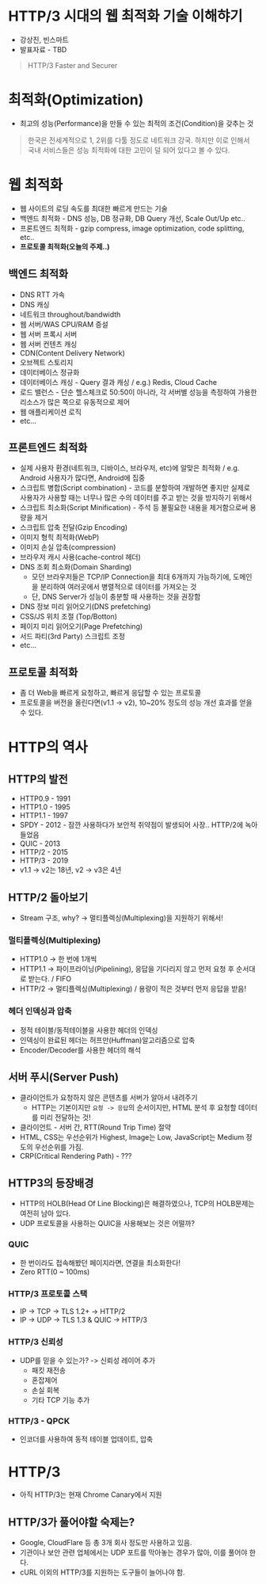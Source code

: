 # HTTP/3 시대의 웹 최적화 기술 이해햐기
- 강상진, 빈스마트
- 발표자료 - TBD

> HTTP/3 Faster and Securer

# 최적화(Optimization)
- 최고의 성능(Performance)을 만들 수 있는 최적의 조건(Condition)을 갖추는 것

> 한국은 전세계적으로 1, 2위를 다툴 정도로 네트워크 강국. 하지만 이로 인해서 국내 서비스들은 성능 최적화에 대한 고민이 덜 되어 있다고 볼 수 있다.

# 웹 최적화
- 웹 사이트의 로딩 속도를 최대한 빠르게 만드는 기술
- 백엔드 최적화 - DNS 성능, DB 정규화, DB Query 개선, Scale Out/Up etc..
- 프론트엔드 최적화 - gzip compress, image optimization, code splitting, etc..
- **프로토콜 최적화(오늘의 주제..)**

## 백엔드 최적화
- DNS RTT 가속
- DNS 캐싱
- 네트워크 throughout/bandwidth
- 웹 서버/WAS CPU/RAM 증설
- 웹 서버 프록시 서버
- 웹 서버 컨텐츠 캐싱
- CDN(Content Delivery Network)
- 오브젝트 스토리지
- 데이터베이스 정규화
- 데이터베이스 캐싱 - Query 결과 캐싱 / e.g.) Redis, Cloud Cache
- 로드 밸런스 - 단순 헬스체크로 50:50이 아니라, 각 서버별 성능을 측정하여 가용한 리소스가 많은 쪽으로 유동적으로 제어
- 웹 애플리케이션 로직
- etc...

## 프론트엔드 최적화
- 실제 사용자 환경(네트워크, 디바이스, 브라우저, etc)에 알맞은 최적화 / e.g. Android 사용자가 많다면, Android에 집중
- 스크립트 병합(Script combination) - 코드를 분할하여 개발하면 좋지만 실제로 사용자가 사용할 때는 너무나 많은 수의 데이터를 주고 받는 것을 방지하기 위해서
- 스크립트 최소화(Script Minification) - 주석 등 불필요한 내용을 제거함으로써 용량을 제거
- 스크립트 압축 전달(Gzip Encoding)
- 이미지 형힉 최적화(WebP)
- 이미지 손실 압축(compression)
- 브라우저 캐시 사용(cache-control 헤더)
- DNS 조회 최소화(Domain Sharding)
   - 모던 브라우저들은 TCP/IP Connection을 최대 6개까지 가능하기에, 도메인을 분리하여 여러곳에서 병렬적으로 데이터를 가져오는 것
   - 단, DNS Server가 성능이 충분할 때 사용하는 것을 권장함
- DNS 정보 미리 읽어오기(DNS prefetching)
- CSS/JS 위치 조절 (Top/Botton)
- 페이지 미리 읽어오기(Page Prefetching)
- 서드 파티(3rd Party) 스크립트 조정
- etc...

## 프로토콜 최적화
- 좀 더 Web을 빠르게 요청하고, 빠르게 응답할 수 있는 프로토콜
- 프로토콜을 버전을 올린다면(v1.1 -> v2), 10~20% 정도의 성능 개선 효과를 얻을 수 있다.

# HTTP의 역사

## HTTP의 발전
- HTTP0.9 - 1991
- HTTP1.0 - 1995
- HTTP1.1 - 1997
- SPDY - 2012 - 잠깐 사용하다가 보안적 취약점이 발생되어 사장.. HTTP/2에 녹아들었음
- QUIC - 2013
- HTTP/2 - 2015
- HTTP/3 - 2019
- v1.1 -> v2는 18년, v2 -> v3은 4년

## HTTP/2 돌아보기
- Stream 구조, why? -> 멀티플렉싱(Multiplexing)을 지원하기 위해서!

### 멀티플렉싱(Multiplexing)
- HTTP1.0 -> 한 번에 1개씩
- HTTP1.1 -> 파이프라이닝(Pipelining), 응답을 기다리지 않고 먼저 요청 후 순서대로 받는다. / FIFO
- HTTP/2 -> 멀티플렉싱(Multiplexing) / 용량이 적은 것부터 먼저 응답을 받음!

### 헤더 인덱싱과 압축
- 정적 테이블/동적테이블을 사용한 헤더의 인덱싱
- 인덱싱이 완료된 헤더는 허프만(Huffman)알고리즘으로 압축
- Encoder/Decoder를 사용한 헤더의 해석

## 서버 푸시(Server Push)
- 클라이언트가 요청하지 않은 콘텐츠를 서버가 알아서 내려주기
   - HTTP는 기본이지만 `요청 -> 응답`의 순서이지만, HTML 분석 후 요청할 데이터를 미리 전달하는 것!
- 클라이언트 - 서버 간, RTT(Round Trip Time) 절약
- HTML, CSS는 우선순위가 Highest, Image는 Low, JavaScript는 Medium 정도의 우선순위를 가짐.
- CRP(Critical Rendering Path) - ???

## HTTP3의 등장배경
- HTTP의 HOLB(Head Of Line Blocking)은 해결하였으나, TCP의 HOLB문제는 여전히 남아 있다.
- UDP 프로토콜을 사용하는 QUIC을 사용해보는 것은 어떨까?

### QUIC
- 한 번이라도 접속해봤던 페이지라면, 연결을 최소화한다!
- Zero RTT(0 ~ 100ms)

### HTTP/3 프로토콜 스택
- IP -> TCP -> TLS 1.2+ -> HTTP/2
- IP -> UDP -> TLS 1.3 & QUIC -> HTTP/3

### HTTP/3 신뢰성
- UDP를 믿을 수 있는가? -> 신뢰성 레이어 추가
   - 패킷 재전송
   - 혼잡제어
   - 손실 회복
   - 기타 TCP 기능 추가

### HTTP/3 - QPCK
- 인코더를 사용하여 동적 테이블 업데이트, 압축

# HTTP/3
- 아직 HTTP/3는 현재 Chrome Canary에서 지원

## HTTP/3가 풀어야할 숙제는?
- Google, CloudFlare 등 총 3개 회사 정도만 사용하고 있음.
- 기관이나 보안 관련 업체에서는 UDP 포트를 막아놓는 경우가 많아, 이를 풀어야 한다.
- cURL 이외의 HTTP/3를 지원하는 도구들이 늘어나야 함.
